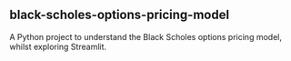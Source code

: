 ## black-scholes-options-pricing-model
A Python project to understand the Black Scholes options pricing model, whilst exploring Streamlit.